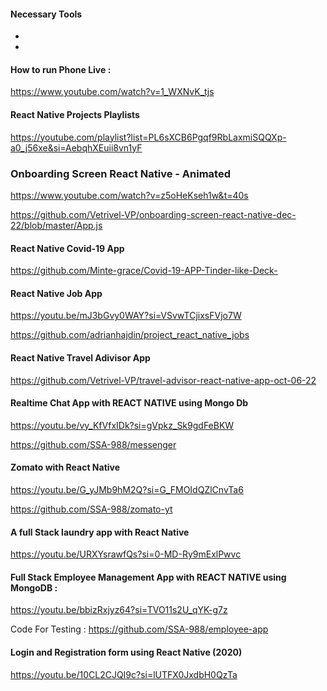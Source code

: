 #### Necessary Tools

- [1]: https://icons.expo.fyi/Index/FontAwesome6/landmark
- [2]: https://colorhunt.co/palettes/dark

#### How to run Phone Live :

https://www.youtube.com/watch?v=1_WXNvK_tjs

#### React Native Projects Playlists

https://youtube.com/playlist?list=PL6sXCB6Pgqf9RbLaxmiSQQXp-a0_j56xe&si=AebqhXEuii8vn1yF

### Onboarding Screen React Native - Animated

https://www.youtube.com/watch?v=z5oHeKseh1w&t=40s

https://github.com/Vetrivel-VP/onboarding-screen-react-native-dec-22/blob/master/App.js

#### React Native Covid-19 App

https://github.com/Minte-grace/Covid-19-APP-Tinder-like-Deck-

#### React Native Job App

https://youtu.be/mJ3bGvy0WAY?si=VSvwTCjixsFVjo7W

https://github.com/adrianhajdin/project_react_native_jobs

#### React Native Travel Adivisor App

https://github.com/Vetrivel-VP/travel-advisor-react-native-app-oct-06-22

#### Realtime Chat App with REACT NATIVE using Mongo Db

https://youtu.be/vy_KfVfxIDk?si=gVpkz_Sk9gdFeBKW

https://github.com/SSA-988/messenger

#### Zomato with React Native

https://youtu.be/G_yJMb9hM2Q?si=G_FMOIdQZlCnvTa6

https://github.com/SSA-988/zomato-yt

#### A full Stack laundry app with React Native

https://youtu.be/URXYsrawfQs?si=0-MD-Ry9mExlPwvc

#### Full Stack Employee Management App with REACT NATIVE using MongoDB :

https://youtu.be/bbizRxjyz64?si=TVO11s2U_qYK-g7z

Code For Testing : https://github.com/SSA-988/employee-app

#### Login and Registration form using React Native (2020)

https://youtu.be/10CL2CJQI9c?si=lUTFX0JxdbH0QzTa
